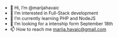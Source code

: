 - 👋 Hi, I’m @marijahavaic
- 👀 I’m interested in Full-Stack development
- 🌱 I’m currently learning PHP and NodeJS
- 💞️ I’m looking for a intenship form September 18th
- 📫 How to reach me marija.havaic@gmail.com

<!---
marijahavaic/marijahavaic is a ✨ special ✨ repository because its `README.md` (this file) appears on your GitHub profile.
You can click the Preview link to take a look at your changes.
--->
